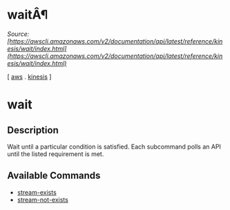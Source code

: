 # waitÂ¶

*Source: [https://awscli.amazonaws.com/v2/documentation/api/latest/reference/kinesis/wait/index.html](https://awscli.amazonaws.com/v2/documentation/api/latest/reference/kinesis/wait/index.html)*

[ [aws](https://awscli.amazonaws.com/v2/documentation/api/latest/reference/index.html#cli-aws) . [kinesis](https://awscli.amazonaws.com/v2/documentation/api/latest/reference/kinesis/index.html#cli-aws-kinesis) ]

# wait

## Description

Wait until a particular condition is satisfied. Each subcommand polls an API until the listed requirement is met.

## Available Commands

- [stream-exists](https://awscli.amazonaws.com/v2/documentation/api/latest/reference/kinesis/wait/stream-exists.html)
- [stream-not-exists](https://awscli.amazonaws.com/v2/documentation/api/latest/reference/kinesis/wait/stream-not-exists.html)